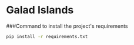 # Galad Islands

###Command to install the project's requirements
```bash
pip install -r requirements.txt
```

